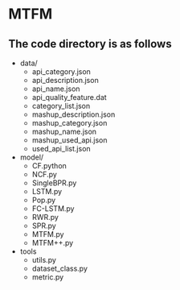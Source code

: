 # MTFM
## The code directory is as follows
* data/
  * api_category.json
  * api_description.json
  * api_name.json
  * api_quality_feature.dat
  * category_list.json
  * mashup_description.json
  * mashup_category.json
  * mashup_name.json
  * mashup_used_api.json
  * used_api_list.json
* model/
  * CF.python
  * NCF.py
  * SingleBPR.py
  * LSTM.py
  * Pop.py
  * FC-LSTM.py
  * RWR.py
  * SPR.py
  * MTFM.py
  * MTFM++.py
* tools
  * utils.py
  * dataset_class.py
  * metric.py
